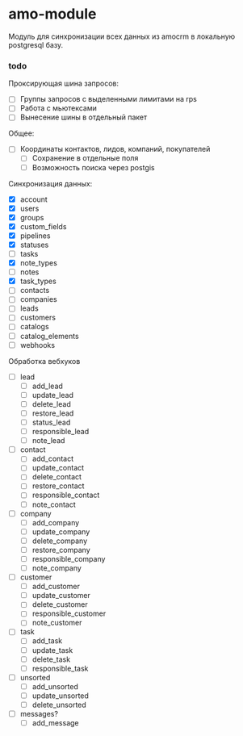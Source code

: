 # amo-module
Модуль для синхронизации всех данных из amocrm в локальную postgresql базу.  

### todo

Проксирующая шина запросов:
* [ ] Группы запросов с выделенными лимитами на rps
* [ ] Работа с мьютексами
* [ ] Вынесение шины в отдельный пакет

Общее:
* [ ] Координаты контактов, лидов, компаний, покупателей
  * [ ] Сохранение в отдельные поля
  * [ ] Возможность поиска через postgis

Синхронизация данных:
* [x] account
* [x] users
* [x] groups
* [x] custom_fields
* [x] pipelines
* [x] statuses
* [ ] tasks
* [x] note_types
* [ ] notes
* [x] task_types
* [ ] contacts
* [ ] companies
* [ ] leads
* [ ] customers
* [ ] catalogs
* [ ] catalog_elements
* [ ] webhooks

Обработка вебхуков
* [ ] lead
  * [ ] add_lead
  * [ ] update_lead
  * [ ] delete_lead
  * [ ] restore_lead
  * [ ] status_lead
  * [ ] responsible_lead
  * [ ] note_lead
* [ ] contact
  * [ ] add_contact
  * [ ] update_contact
  * [ ] delete_contact
  * [ ] restore_contact
  * [ ] responsible_contact
  * [ ] note_contact
* [ ] company
  * [ ] add_company
  * [ ] update_company
  * [ ] delete_company
  * [ ] restore_company
  * [ ] responsible_company
  * [ ] note_company
* [ ] customer
  * [ ] add_customer
  * [ ] update_customer
  * [ ] delete_customer
  * [ ] responsible_customer
  * [ ] note_customer
* [ ] task
  * [ ] add_task
  * [ ] update_task
  * [ ] delete_task
  * [ ] responsible_task
* [ ] unsorted
  * [ ] add_unsorted
  * [ ] update_unsorted
  * [ ] delete_unsorted
* [ ] messages?
  * [ ] add_message